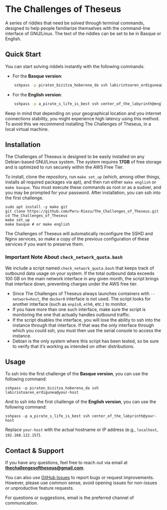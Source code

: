 # The Challenges of Theseus

A series of riddles that need be solved through terminal commands, designed to help people familiarize themselves with the command-line interface of GNU/Linux. The text of the riddles can be set to be in Basque or English.

## Quick Start

You can start solving riddels instantly with the following commands:

- For the **Basque version**:
```bash
    sshpass -p piraten_bizitza_hoberena_da ssh labirintoaren_erdigunea@theseus.ecclesiad.net
```
- For the **English version**:
```bash
    sshpass -p a_pirate_s_life_is_best ssh center_of_the_labyrinth@english.theseus.ecclesiad.net
```

Keep in mind that depending on your geographical location and you internet connections stability, you might experience high latency using this method. To avoid this we recommend installing The Challenges of Theseus, in a local virtual machine.

## Installation

The Challenges of Theseus is designed to be easily installed on any Debian-based GNU/Linux system. The system requires **17GB** of free storage and is optimized to run securely within the AWS Free Tier.

To install, clone the repository, run `make set_up` (which, among other things, installs all required packages via apt), and then run either `make english` or `make basque`. You must execute these commands as root or as a sudoer, and you may be prompted for your password. After installation, you can ssh into the first challenge.

    sudo apt install -y make git
    git clone https://github.com/Peru-Riezu/The_Challenges_of_Theseus.git
    cd The_Challenges_of_Theseus
    make set_up
    make basque # or make english

The Challenges of Theseus will automatically reconfigure the SSHD and Nginx services, so make a copy of the previous configuration of these services if you want to preserve them.

### Important Note About `check_network_quota.bash`

We include a script named `check_network_quota.bash` that keeps track of outbound data usage on your system. If the total outbound data exceeds 100 GB on the main network interface in any given month, the script brings that interface down, preventing charges under the AWS free tier.

- Since The Challenges of Theseus always launches containers with `--network=host`, the `docker0` interface is not used. The script looks for another interface (such as `enp1s0`, `eth0`, etc.) to monitor.  
- If you have more than one such interface, make sure the script is monitoring the one that actually handles outbound traffic.  
- If the script disables the interface, you will lose the ability to ssh into the instance through that interface. If that was the only interface through which you could ssh,
you must then use the serial console to access the instance.  
- Debian is the only system where this script has been tested, so be sure to verify that it’s working as intended on other distributions.

## Usage

To ssh into the first challenge of the **Basque version**, you can use the following command:

    sshpass -p piraten_bizitza_hoberena_da ssh labirintoaren_erdigunea@your-host

And to ssh into the first challenge of the **English version**, you can use the following command:

    sshpass -p a_pirate_s_life_is_best ssh center_of_the_labyrinth@your-host


Replace `your-host` with the actual hostname or IP address (e.g., `localhost`, `192.168.122.157`).

## Contact & Support

If you have any questions, feel free to reach out via email at **[thechallengesoftheseus@gmail.com](mailto:thechallengesoftheseus@gmail.com)**.  

You can also use [GitHub Issues](https://github.com/Peru-Riezu/The_Challenges_of_Theseus/issues) to report bugs or request improvements. However, please use common sense, avoid opening issues for non-issues or unproductive feature requests.  

For questions or suggestions, email is the preferred channel of communication.


